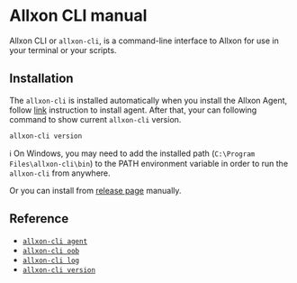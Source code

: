 # Allxon CLI manual
Allxon CLI or `allxon-cli`, is a command-line interface to Allxon for use in your terminal or your scripts.

## Installation
The `allxon-cli` is installed automatically when you install the Allxon Agent, follow [link](https://www.allxon.com/knowledge/install-allxon-agent-via-command-prompt) instruction to install agent.
After that, your can following command to show current `allxon-cli` version.

```
allxon-cli version
```

ℹ️ On Windows, you may need to add the installed path (`C:\Program Files\allxon-cli\bin`) to the PATH environment variable in order to run the `allxon-cli` from anywhere.

Or you can install from [release page](https://github.com/allxon/allxon-cli/releases) manually.

## Reference
- [`allxon-cli agent`](agent.md)
- [`allxon-cli oob`](oob.md)
- [`allxon-cli log`](log.md)
- [`allxon-cli version`](version.md)
